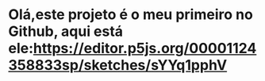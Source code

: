 # Olá,este projeto é o meu primeiro no Github, aqui está ele:https://editor.p5js.org/00001124358833sp/sketches/sYYq1pphV
